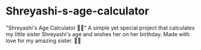 # Shreyashi-s-age-calculator
"Shreyashi's Age Calculator 🎂✨" A simple yet special project that calculates my little sister Shreyashi's age and wishes her on her birthday. Made with love for my amazing sister. 💖🎉
